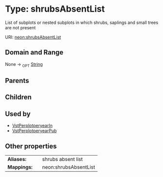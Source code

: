 
# Type: shrubsAbsentList


List of subplots or nested subplots in which shrubs, saplings and small trees are not present

URI: [neon:shrubsAbsentList](https://data.neonscience.org/shrubsAbsentList)


## Domain and Range

None ->  <sub>OPT</sub> [String](types/String.md)

## Parents


## Children


## Used by

 * [VstPerplotperyearIn](VstPerplotperyearIn.md)
 * [VstPerplotperyearPub](VstPerplotperyearPub.md)

## Other properties

|  |  |  |
| --- | --- | --- |
| **Aliases:** | | shrubs absent list |
| **Mappings:** | | neon:shrubsAbsentList |

